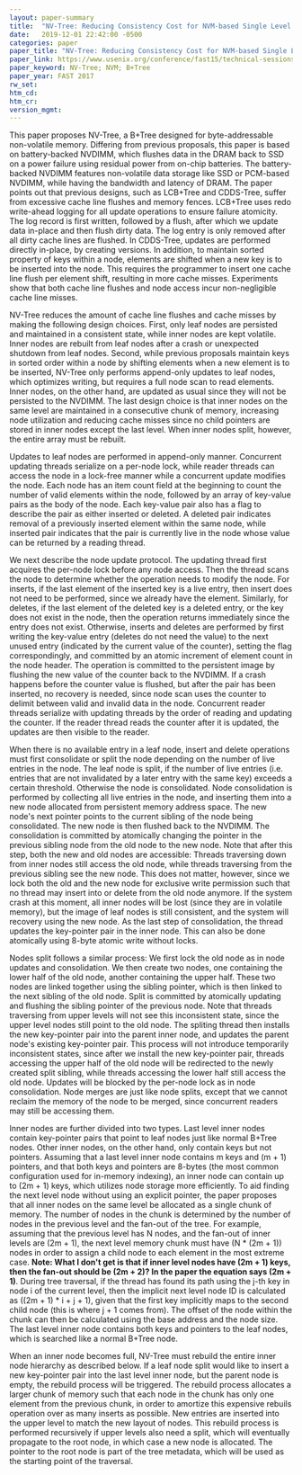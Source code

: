 ```yaml
---
layout: paper-summary
title:  "NV-Tree: Reducing Consistency Cost for NVM-based Single Level Systems"
date:   2019-12-01 22:42:00 -0500
categories: paper
paper_title: "NV-Tree: Reducing Consistency Cost for NVM-based Single Level Systems"
paper_link: https://www.usenix.org/conference/fast15/technical-sessions/presentation/yang
paper_keyword: NV-Tree; NVM; B+Tree
paper_year: FAST 2017
rw_set:
htm_cd:
htm_cr:
version_mgmt:
---
```


This paper proposes NV-Tree, a B+Tree designed for byte-addressable non-volatile memory. Differing from previous proposals,
this paper is based on battery-backed NVDIMM, which flushes data in the DRAM back to SSD on a power failure using residual
power from on-chip batteries. The battery-backed NVDIMM features non-volatile data storage like SSD or PCM-based NVDIMM,
while having the bandwidth and latency of DRAM. The paper points out that previous designs, such as LCB+Tree and CDDS-Tree,
suffer from excessive cache line flushes and memory fences. LCB+Tree uses redo write-ahead logging for all update operations
to ensure failure atomicity. The log record is first written, followed by a flush, after which we update data in-place and 
then flush dirty data. The log entry is only removed after all dirty cache lines are flushed. In CDDS-Tree, updates are
performed directly in-place, by creating versions. In addition, to maintain sorted property of keys within a node, elements
are shifted when a new key is to be inserted into the node. This requires the programmer to insert one cache line flush
per element shift, resulting in more cache misses. Experiments show that both cache line flushes and node access incur
non-negligible cache line misses.

NV-Tree reduces the amount of cache line flushes and cache misses by making the following design choices. First, only
leaf nodes are persisted and maintained in a consistent state, while inner nodes are kept volatile. Inner nodes are 
rebuilt from leaf nodes after a crash or unexpected shutdown from leaf nodes. Second, while previous proposals maintain
keys in sorted order within a node by shifting elements when a new element is to be inserted, NV-Tree only performs append-only 
updates to leaf nodes, which optimizes writing, but requires a full node scan to read elements. Inner nodes, on the other
hand, are updated as usual since they will not be persisted to the NVDIMM. The last design choice is that inner nodes on
the same level are maintained in a consecutive chunk of memory, increasing node utilization and reducing cache misses 
since no child pointers are stored in inner nodes except the last level. When inner nodes split, however, the entire array
must be rebuilt.

Updates to leaf nodes are performed in append-only manner. Concurrent updating threads serialize on a per-node lock, while
reader threads can access the node in a lock-free manner while a concurrent update modifies the node. Each node has an item 
count field at the beginning to count the number of valid elements within the node, followed by an array of key-value
pairs as the body of the node. Each key-value pair also has a flag to describe the pair as either inserted or deleted. 
A deleted pair indicates removal of a previously inserted element within the same node, while inserted pair indicates that
the pair is currently live in the node whose value can be returned by a reading thread. 

We next describe the node update protocol. The updating thread first acquires the per-node lock before any node access.
Then the thread scans the node to determine whether the operation needs to modify the node. For inserts, if the last element
of the inserted key is a live entry, then insert does not need to be performed, since we already have the element. Similarly, 
for deletes, if the last element of the deleted key is a deleted entry, or the key does not exist in the node, then the 
operation returns immediately since the entry does not exist. Otherwise, inserts and deletes are performed by first writing
the key-value entry (deletes do not need the value) to the next unused entry (indicated by the current value of the counter), 
setting the flag correspondingly, and committed by an atomic increment of element count in the node header. The operation 
is committed to the persistent image by flushing the new value of the counter back to the NVDIMM. If a crash happens before 
the counter value is flushed, but after the pair has been inserted, no recovery is needed, since node scan uses the counter 
to delimit between valid and invalid data in the node. Concurrent reader threads serialize with updating threads by the 
order of reading and updating the counter. If the reader thread reads the counter after it is updated, the updates are 
then visible to the reader. 

When there is no available entry in a leaf node, insert and delete operations must first consolidate or split the node
depending on the number of live entries in the node. The leaf node is split, if the number of live entries (i.e.
entries that are not invalidated by a later entry with the same key) exceeds a certain threshold. Otherwise the node is 
consolidated. Node consolidation is performed by collecting all live entries in the node, and inserting them into a new 
node allocated from persistent memory address space. The new node's next pointer points to the current sibling of the 
node being consolidated. The new node is then flushed back to the NVDIMM. The consolidation is committed by atomically
changing the pointer in the previous sibling node from the old node to the new node. Note that after this step, both
the new and old nodes are accessible: Threads traversing down from inner nodes still access the old node, while threads
traversing from the previous sibling see the new node. This does not matter, however, since we lock both the old and the 
new node for exclusive write permission such that no thread may insert into or delete from the old node anymore. If
the system crash at this moment, all inner nodes will be lost (since they are in volatile memory), but the image of 
leaf nodes is still consistent, and the system will recovery using the new node. As the last step of consolidation, the 
thread updates the key-pointer pair in the inner node. This can also be done atomically using 8-byte atomic write without 
locks. 

Nodes split follows a similar process: We first lock the old node as in node updates and consolidation. We then create two
nodes, one containing the lower half of the old node, another containing the upper half. These two nodes are linked 
together using the sibling pointer, which is then linked to the next sibling of the old node. Split is committed by
atomically updating and flushing the sibling pointer of the previous node. Note that threads traversing from upper levels
will not see this inconsistent state, since the upper level nodes still point to the old node. The spliting thread then
installs the new key-pointer pair into the parent inner node, and updates the parent node's existing key-pointer pair.
This process will not introduce temporarily inconsistent states, since after we install the new key-pointer pair, threads
accessing the upper half of the old node will be redirected to the newly created split sibling, while threads accessing
the lower half still access the old node. Updates will be blocked by the per-node lock as in node consolidation. Node
merges are just like node splits, except that we cannot reclaim the memory of the node to be merged, since concurrent
readers may still be accessing them. 

Inner nodes are further divided into two types. Last level inner nodes contain key-pointer pairs that point to leaf nodes
just like normal B+Tree nodes. Other inner nodes, on the other hand, only contain keys but not pointers. Assuming that
a last level inner node contains m keys and (m + 1) pointers, and that both keys and pointers are 8-bytes (the most common
configuration used for in-memory indexing), an inner node can contain up to (2m + 1) keys, which utilizes node storage 
more efficiently. To aid finding the next level node without using an explicit pointer, the paper proposes that all inner
nodes on the same level be allocated as a single chunk of memory. The number of nodes in the chunk is determined by the 
number of nodes in the previous level and the fan-out of the tree. For example, assuming that the previous level has N
nodes, and the fan-out of inner levels are (2m + 1), the next level memory chunk must have (N * (2m + 1)) nodes in order
to assign a child node to each element in the most extreme case. **Note: What I don't get is that if inner level
nodes have (2m + 1) keys, then the fan-out should be (2m + 2)? In the paper the equation says (2m + 1)**. During tree
traversal, if the thread has found its path using the j-th key in node i of the current level, then the implicit next
level node ID is calculated as ((2m + 1) * i + j + 1), given that the first key implicitly maps to the second child node
(this is where j + 1 comes from). The offset of the node within the chunk can then be calculated using the base address
and the node size. The last level inner node contains both keys and pointers to the leaf nodes, which is searched like 
a normal B+Tree node.

When an inner node becomes full, NV-Tree must rebuild the entire inner node hierarchy as described below. If a leaf node
split would like to insert a new key-pointer pair into the last level inner node, but the parent node is empty, the rebuild 
process will be triggered. The rebuild process allocates a larger chunk of memory such that each node in the chunk has only
one element from the previous chunk, in order to amortize this expensive rebuils operation over as many inserts as possible. 
New entries are inserted into the upper level to match the new layout of nodes. This rebuild process is performed recursively
if upper levels also need a split, which will eventually propagate to the root node, in which case a new node is allocated.
The pointer to the root node is part of the tree metadata, which will be used as the starting point of the traversal.

